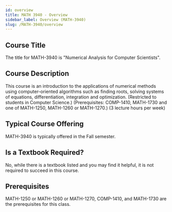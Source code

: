 ```yaml
---
id: overview
title: MATH 3940 - Overview
sidebar_label: Overview (MATH-3940)
slug: /MATH-3940/overview
---
```


## Course Title

The title for MATH-3940 is "Numerical Analysis for Computer Scientists".

## Course Description

This course is an introduction to the applications of numerical methods using computer-oriented algorithms such as finding roots, solving systems of equations, differentiation, integration and optimization. (Restricted to students in Computer Science.) (Prerequisites: COMP-1410, MATH-1730 and one of MATH-1250, MATH-1260 or MATH-1270.) (3 lecture hours per week)

## Typical Course Offering

MATH-3940 is typically offered in the Fall semester.

## Is a Textbook Required?

No, while there is a textbook listed and you may find it helpful, it is not required to succeed in this course.

## Prerequisites

MATH-1250 or MATH-1260 or MATH-1270, COMP-1410, and MATH-1730 are the prerequisites for this class.

